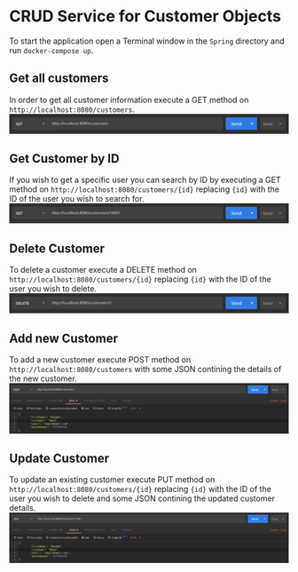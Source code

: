 # CRUD Service for Customer Objects

To start the application open a Terminal window in the `Spring` directory and run `docker-compose up`.

## Get all customers
In order to get all customer information execute a GET method on `http://localhost:8080/customers`.
![alt text](https://github.com/LuisJ3/Spring/blob/master/Screenshots/Screenshot%202019-10-23%20at%2009.13.01.png)

## Get Customer by ID
If you wish to get a specific user you can search by ID by executing a GET method on `http://localhost:8080/customers/{id}` replacing `{id}` with the ID of the user you wish to search for.
![alt text](https://github.com/LuisJ3/Spring/blob/master/Screenshots/Screenshot%202019-10-23%20at%2009.13.25.png)

## Delete Customer
To delete a customer execute a DELETE method on `http://localhost:8080/customers/{id}` replacing `{id}` with the ID of the user you wish to delete.
![alt text](https://github.com/LuisJ3/Spring/blob/master/Screenshots/Screenshot%202019-10-23%20at%2009.12.36.png)

## Add new Customer
To add a new customer execute POST method on `http://localhost:8080/customers` with some JSON contining the details of the new customer.
![alt text](https://github.com/LuisJ3/Spring/blob/master/Screenshots/Screenshot%202019-10-23%20at%2009.03.34.png)

## Update Customer
To update an existing customer execute PUT method on `http://localhost:8080/customers/{id}` replacing `{id}` with the ID of the user you wish to delete and some JSON contining the updated customer details.
![alt text](https://github.com/LuisJ3/Spring/blob/master/Screenshots/Screenshot%202019-10-23%20at%2009.14.58.png)
